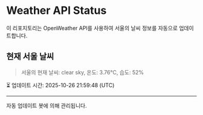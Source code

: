 
# Weather API Status

이 리포지토리는 OpenWeather API를 사용하여 서울의 날씨 정보를 자동으로 업데이트합니다.

## 현재 서울 날씨
> 서울의 현재 날씨: clear sky, 온도: 3.76°C, 습도: 52%

⏳ 업데이트 시간: 2025-10-26 21:59:48 (UTC)

---
자동 업데이트 봇에 의해 관리됩니다.
